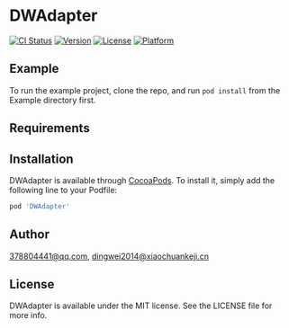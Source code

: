 # DWAdapter

[![CI Status](https://img.shields.io/travis/378804441@qq.com/DWAdapter.svg?style=flat)](https://travis-ci.org/378804441@qq.com/DWAdapter)
[![Version](https://img.shields.io/cocoapods/v/DWAdapter.svg?style=flat)](https://cocoapods.org/pods/DWAdapter)
[![License](https://img.shields.io/cocoapods/l/DWAdapter.svg?style=flat)](https://cocoapods.org/pods/DWAdapter)
[![Platform](https://img.shields.io/cocoapods/p/DWAdapter.svg?style=flat)](https://cocoapods.org/pods/DWAdapter)

## Example

To run the example project, clone the repo, and run `pod install` from the Example directory first.

## Requirements

## Installation

DWAdapter is available through [CocoaPods](https://cocoapods.org). To install
it, simply add the following line to your Podfile:

```ruby
pod 'DWAdapter'
```

## Author

378804441@qq.com, dingwei2014@xiaochuankeji.cn

## License

DWAdapter is available under the MIT license. See the LICENSE file for more info.
